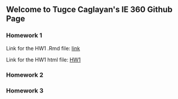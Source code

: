 ## Welcome to Tugce Caglayan's IE 360 Github Page


### Homework 1
Link for the HW1 .Rmd file:
[link](https://github.com/BU-IE-360/spring22-TugceCaglayan/blob/gh-pages/x.Rmd)

Link for the HW1 html file: 
[HW1]()
### Homework 2
### Homework 3


